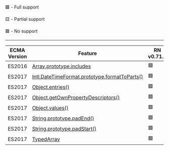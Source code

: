 🟩 - Full support

🟨 - Partial support

🟥 - No support

---

| ECMA Version | Feature                                                                                                                                                          | RN v0.71.4 |
| ------------ | ---------------------------------------------------------------------------------------------------------------------------------------------------------------- | ---------- |
| ES2016       | [Array.prototype.includes](https://developer.mozilla.org/en-US/docs/Web/JavaScript/Reference/Global_Objects/Array/includes)                                      | 🟩         |
| ES2017       | [Intl.DateTimeFormat.prototype.formatToParts()](https://developer.mozilla.org/ru/docs/Web/JavaScript/Reference/Global_Objects/Intl/DateTimeFormat/formatToParts) | 🟩         |
| ES2017       | [Object.entries()](https://developer.mozilla.org/en-US/docs/Web/JavaScript/Reference/Global_Objects/Object/entries)                                              | 🟩         |
| ES2017       | [Object.getOwnPropertyDescriptors()](https://developer.mozilla.org/en-US/docs/Web/JavaScript/Reference/Global_Objects/Object/getOwnPropertyDescriptors)          | 🟩         |
| ES2017       | [Object.values()](https://developer.mozilla.org/en-US/docs/Web/JavaScript/Reference/Global_Objects/Object/values)                                                | 🟩         |
| ES2017       | [String.prototype.padEnd()](https://developer.mozilla.org/ru/docs/Web/JavaScript/Reference/Global_Objects/String/padEnd)                                         | 🟩         |
| ES2017       | [String.prototype.padStart()](https://developer.mozilla.org/ru/docs/Web/JavaScript/Reference/Global_Objects/String/padStart)                                     | 🟩         |
| ES2017       | [TypedArray](https://developer.mozilla.org/ru/docs/Web/JavaScript/Reference/Global_Objects/TypedArray)                                                           | 🟩         |
